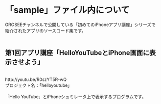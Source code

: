 「sample」ファイル内について
============================
GROSEEチャンネルで公開している「初めてのiPhoneアプリ講座」シリーズで<br>
紹介されたアプリのソースコード集です。<br>
<br>
<h2>第1回アプリ講座「HelloYouTubeとiPhone画面に表示させよう」</h2><br>
http://youtu.be/R0szYT5R-wQ<br>
プロジェクト名：「helloyoutube」<br>
<br>
「Hello YouTube」とiPhoneシュミレータ上で表示するプログラムです。<br>
